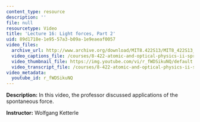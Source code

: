 ```yaml
---
content_type: resource
description: ''
file: null
resourcetype: Video
title: 'Lecture 16: Light forces, Part 2'
uid: 89d1718e-1e95-57a3-b09a-1e9eaeaf0057
video_files:
  archive_url: http://www.archive.org/download/MIT8.422S13/MIT8_422S13_lec16-2_300k.mp4
  video_captions_file: /courses/8-422-atomic-and-optical-physics-ii-spring-2013/0d0534d64e355b6185d2355d4fb1ca9f_r_fWDSikuNQ.vtt
  video_thumbnail_file: https://img.youtube.com/vi/r_fWDSikuNQ/default.jpg
  video_transcript_file: /courses/8-422-atomic-and-optical-physics-ii-spring-2013/58099874509917620b9880372e607485_r_fWDSikuNQ.pdf
video_metadata:
  youtube_id: r_fWDSikuNQ
---
```


**Description:** In this video, the professor discussed applications of the spontaneous force.

**Instructor:** Wolfgang Ketterle